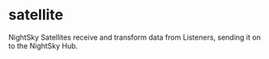 # satellite
NightSky Satellites receive and transform data from Listeners, sending it on to the NightSky Hub. 

